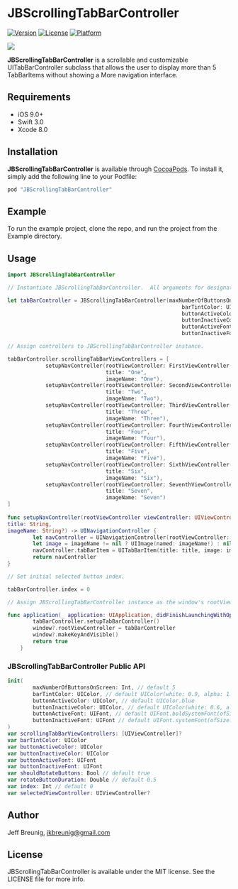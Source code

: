 
# JBScrollingTabBarController

[![Version](https://img.shields.io/cocoapods/v/JBScrollingTabBarController.svg?style=flat)](http://cocoapods.org/pods/JBScrollingTabBarController)
[![License](https://img.shields.io/cocoapods/l/JBScrollingTabBarController.svg?style=flat)](http://cocoapods.org/pods/JBScrollingTabBarController)
[![Platform](https://img.shields.io/cocoapods/p/JBScrollingTabBarController.svg?style=flat)](http://cocoapods.org/pods/JBScrollingTabBarController)

![](http://i.giphy.com/1100I6bT8lHx9m.gif)

**JBScrollingTabBarController** is a scrollable and customizable UITabBarController subclass that allows the user to display more than 5 TabBarItems without showing a More navigation interface.

## Requirements

- iOS 9.0+
- Swift 3.0
- Xcode 8.0

## Installation

**JBScrollingTabBarController** is available through [CocoaPods](http://cocoapods.org). To install
it, simply add the following line to your Podfile:

```ruby
pod "JBScrollingTabBarController"
```

## Example

To run the example project, clone the repo, and run the project from the Example directory.

## Usage

```swift
import JBScrollingTabBarController

// Instantiate JBScrollingTabBarController.  All arguments for designated initializer are optional.

let tabBarController = JBScrollingTabBarController(maxNumberOfButtonsOnScreen: 5,
													   barTintColor: UIColor.white,
                                                       buttonActiveColor: UIColor.blue,
                                                       buttonInactiveColor: UIColor.lightGray,
                                                       buttonActiveFont: UIFont.boldSystemFont(ofSize: 12),
                                                       buttonInactiveFont: UIFont.systemFont(ofSize: 12))

// Assign controllers to JBScrollingTabBarController instance.

tabBarController.scrollingTabBarViewControllers = [
            setupNavController(rootViewController: FirstViewController(),
                               title: "One",
                               imageName: "One"),
            setupNavController(rootViewController: SecondViewController(),
                               title: "Two",
                               imageName: "Two"),
            setupNavController(rootViewController: ThirdViewController(),
                               title: "Three",
                               imageName: "Three"),
            setupNavController(rootViewController: FourthViewController(),
                               title: "Four",
                               imageName: "Four"),
            setupNavController(rootViewController: FifthViewController(),
                               title: "Five",
                               imageName: "Five"),
            setupNavController(rootViewController: SixthViewController(),
                               title: "Six",
                               imageName: "Six"),
            setupNavController(rootViewController: SeventhViewController(),
                               title: "Seven",
                               imageName: "Seven")
]
    
func setupNavController(rootViewController viewController: UIViewController, 
title: String, 
imageName: String?) -> UINavigationController {
        let navController = UINavigationController(rootViewController: viewController)
        let image = imageName != nil ? UIImage(named: imageName!) : nil
        navController.tabBarItem = UITabBarItem(title: title, image: image, selectedImage: nil)
        return navController
}  

// Set initial selected button index.

tabBarController.index = 0 

// Assign JBScrollingTabBarController instance as the window's rootViewController in UIApplicationDelegate.application:didFinishLaunchingWithOptions

func application(_ application: UIApplication, didFinishLaunchingWithOptions launchOptions: [UIApplicationLaunchOptionsKey: Any]?) -> Bool {
        tabBarController.setupTabBarController()
        window?.rootViewController = tabBarController
        window?.makeKeyAndVisible()
        return true
    }
```

### JBScrollingTabBarController Public API                                              

```swift
init(
		maxNumberOfButtonsOnScreen: Int, // default 5
        barTintColor: UIColor, // default UIColor(white: 0.9, alpha: 1.0)
        buttonActiveColor: UIColor, // default UIColor.blue
        buttonInactiveColor: UIColor, // default UIColor(white: 0.6, alpha: 1.0)
        buttonActiveFont: UIFont, // default UIFont.boldSystemFont(ofSize: 12)
        buttonInactiveFont: UIFont // default UIFont.systemFont(ofSize: 12)
)
var scrollingTabBarViewControllers: [UIViewController]?
var barTintColor: UIColor   
var buttonActiveColor: UIColor  
var buttonInactiveColor: UIColor
var buttonActiveFont: UIFont   
var buttonInactiveFont: UIFont 
var shouldRotateButtons: Bool // default true
var rotateButtonDuration: Double // default 0.5
var index: Int // default 0
var selectedViewController: UIViewController?    
```

## Author

Jeff Breunig, jkbreunig@gmail.com

## License

JBScrollingTabBarController is available under the MIT license. See the LICENSE file for more info.
